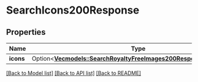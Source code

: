 # SearchIcons200Response

## Properties

Name | Type | Description | Notes
------------ | ------------- | ------------- | -------------
**icons** | Option<[**Vec<models::SearchRoyaltyFreeImages200ResponseImagesInner>**](searchRoyaltyFreeImages_200_response_images_inner.md)> |  | [optional]

[[Back to Model list]](../README.md#documentation-for-models) [[Back to API list]](../README.md#documentation-for-api-endpoints) [[Back to README]](../README.md)


